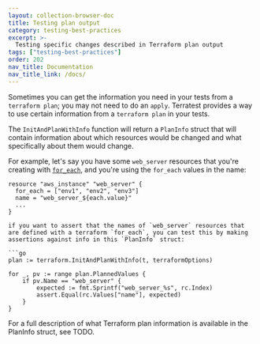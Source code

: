 ```yaml
---
layout: collection-browser-doc
title: Testing plan output
category: testing-best-practices
excerpt: >-
  Testing specific changes described in Terraform plan output
tags: ["testing-best-practices"]
order: 202
nav_title: Documentation
nav_title_link: /docs/
---
```


Sometimes you can get the information you need in your tests from a `terraform plan`; you may not need to do an `apply`.  Terratest provides a way to use certain information from a `terraform plan` in your tests.

The `InitAndPlanWithInfo` function will return a `PlanInfo` struct that will contain information about which resources would be changed and what specifically about them would change.

For example, let's say you have some `web_server` resources that you're creating with [`for_each`](https://www.terraform.io/docs/configuration/resources.html#for_each-multiple-resource-instances-defined-by-a-map-or-set-of-strings), and you're using the `for_each` values in the name:

```hcl
resource "aws_instance" "web_server" {
  for_each = ["env1", "env2", "env3"]
  name = "web_server_${each.value}"
  ...
}

if you want to assert that the names of `web_server` resources that are defined with a terraform `for_each`, you can test this by making assertions against info in this `PlanInfo` struct:

```go
plan := terraform.InitAndPlanWithInfo(t, terraformOptions)

for _, pv := range plan.PlannedValues {
    if pv.Name == "web_server" {
        expected := fmt.Sprintf("web_server_%s", rc.Index)
        assert.Equal(rc.Values["name"], expected)
    }
}
```

For a full description of what Terraform plan information is available in the PlanInfo struct, see TODO.
